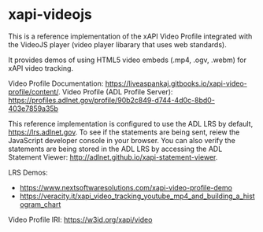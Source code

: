 # xapi-videojs
This  is a reference implementation of the xAPI Video Profile integrated with the VideoJS player (video player libarary that uses web standards).

It provides demos of using HTML5 video embeds (.mp4, .ogv, .webm) for xAPI video tracking. 

Video Profile Documentation: https://liveaspankaj.gitbooks.io/xapi-video-profile/content/. 
Video Profile (ADL Profile Server): https://profiles.adlnet.gov/profile/90b2c849-d744-4d0c-8bd0-403e7859a35b

This reference implementation is configured to use the ADL LRS by default, https://lrs.adlnet.gov. To see if the statements are being sent, reiew the JavaScript developer console in your browser. You can also verify the statements are being stored in the ADL LRS by accessing the ADL Statement Viewer: http://adlnet.github.io/xapi-statement-viewer.

LRS Demos:
- https://www.nextsoftwaresolutions.com/xapi-video-profile-demo
- https://veracity.it/xapi_video_tracking_youtube_mp4_and_building_a_histogram_chart

Video Profile IRI: https://w3id.org/xapi/video
